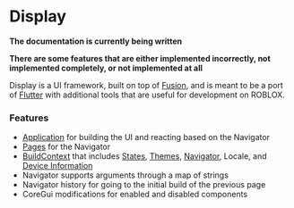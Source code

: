 # Display

**The documentation is currently being written**

**There are some features that are either implemented incorrectly, not implemented completely, or not implemented at all**

Display is a UI framework, built on top of [Fusion](https://github.com/Elttob/Fusion), and is meant to be a port of [Flutter](https://flutter.dev/) with additional tools that are useful for development on ROBLOX.

### Features

- [Application](https://api.flutter.dev/flutter/material/MaterialApp-class.html) for building the UI and reacting based on the Navigator
- [Pages](https://api.flutter.dev/flutter/widgets/Page-class.html) for the Navigator
- [BuildContext](https://api.flutter.dev/flutter/widgets/BuildContext-class.html) that includes [States](https://pub.dev/packages/provider), [Themes](https://api.flutter.dev/flutter/material/Theme-class.html), [Navigator](https://api.flutter.dev/flutter/widgets/Navigator-class.html), Locale, and [Device Information](https://pub.dev/packages/flutter_device_type)
- Navigator supports arguments through a map of strings
- Navigator history for going to the initial build of the previous page
- CoreGui modifications for enabled and disabled components